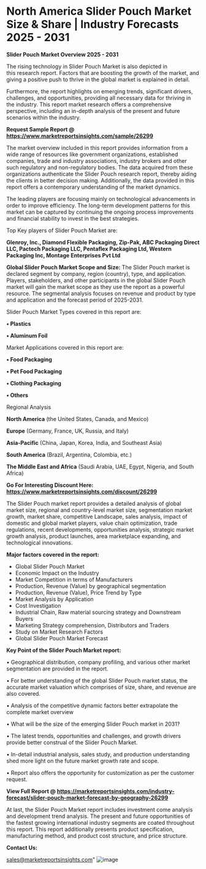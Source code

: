  # North America Slider Pouch Market Size & Share | Industry Forecasts 2025 - 2031

<Strong> Slider Pouch Market Overview 2025 - 2031</strong>

The rising technology in Slider Pouch Market is also depicted in this research report. Factors that are boosting the growth of the market, and giving a positive push to thrive in the global market is explained in detail.

Furthermore, the report highlights on emerging trends, significant drivers, challenges, and opportunities, providing all necessary data for thriving in the industry. This report market research offers a comprehensive perspective, including an in-depth analysis of the present and future scenarios within the industry.

<strong>Request Sample Report @ <a href=https://www.marketreportsinsights.com/sample/26299>https://www.marketreportsinsights.com/sample/26299</a></strong>

The market overview included in this report provides information from a wide range of resources like government organizations, established companies, trade and industry associations, industry brokers and other such regulatory and non-regulatory bodies. The data acquired from these organizations authenticate the Slider Pouch research report, thereby aiding the clients in better decision making. Additionally, the data provided in this report offers a contemporary understanding of the market dynamics.

The leading players are focusing mainly on technological advancements in order to improve efficiency. The long-term development patterns for this market can be captured by continuing the ongoing process improvements and financial stability to invest in the best strategies.

Top Key players of Slider Pouch Market are:

<strong>Glenroy, Inc., Diamond Flexible Packaging, Zip-Pak, ABC Packaging Direct LLC, Pactech Packaging LLC, Pentaflex Packaging Ltd, Western Packaging Inc, Montage Enterprises Pvt Ltd</strong>

<strong><b>Global Slider Pouch Market Scope and Size:</b></strong>
The Slider Pouch market is declared segment by company, region (country), type, and application. Players, stakeholders, and other participants in the global Slider Pouch market will gain the market scope as they use the report as a powerful resource. The segmental analysis focuses on revenue and product by type and application and the forecast period of 2025-2031.

Slider Pouch Market Types covered in this report are:

<strong>• Plastics

• Aluminum Foil</strong>

Market Applications covered in this report are:

<strong>• Food Packaging

• Pet Food Packaging

• Clothing Packaging

• Others</strong> 

Regional Analysis

<strong>North America</strong> (the United States, Canada, and Mexico)

<strong>Europe</strong> (Germany, France, UK, Russia, and Italy)

<strong>Asia-Pacific</strong> (China, Japan, Korea, India, and Southeast Asia)

<strong>South America</strong> (Brazil, Argentina, Colombia, etc.)

<strong>The Middle East and Africa</strong> (Saudi Arabia, UAE, Egypt, Nigeria, and South Africa)

<strong>Go For Interesting Discount Here: <a href=https://www.marketreportsinsights.com/discount/26299>https://www.marketreportsinsights.com/discount/26299</a></strong>

The Slider Pouch market report provides a detailed analysis of global market size, regional and country-level market size, segmentation market growth, market share, competitive Landscape, sales analysis, impact of domestic and global market players, value chain optimization, trade regulations, recent developments, opportunities analysis, strategic market growth analysis, product launches, area marketplace expanding, and technological innovations.

<strong><b>Major factors covered in the report:</b></strong>
<ul>
  <li>Global Slider Pouch Market </li>
  <li>Economic Impact on the Industry</li>
  <li>Market Competition in terms of Manufacturers</li>
  <li>Production, Revenue (Value) by geographical segmentation</li>
  <li>Production, Revenue (Value), Price Trend by Type</li>
  <li>Market Analysis by Application</li>
  <li>Cost Investigation</li>
  <li>Industrial Chain, Raw material sourcing strategy and Downstream Buyers</li>
  <li>Marketing Strategy comprehension, Distributors and Traders</li>
  <li>Study on Market Research Factors</li>
  <li>Global Slider Pouch Market Forecast</li>
</ul>

<strong><b>Key Point of the Slider Pouch Market report:</b></strong>

• Geographical distribution, company profiling, and various other market segmentation are provided in the report.

• For better understanding of the global Slider Pouch market status, the accurate market valuation which comprises of size, share, and revenue are also covered.

• Analysis of the competitive dynamic factors better extrapolate the complete market overview

• What will be the size of the emerging Slider Pouch market in 2031?

• The latest trends, opportunities and challenges, and growth drivers provide better construal of the Slider Pouch Market.

• In-detail industrial analysis, sales study, and production understanding shed more light on the future market growth rate and scope.

• Report also offers the opportunity for customization as per the customer request.

<strong><b>View Full Report @ <a href=https://marketreportsinsights.com/industry-forecast/slider-pouch-market-forecast-by-geography-26299>https://marketreportsinsights.com/industry-forecast/slider-pouch-market-forecast-by-geography-26299</a></b></strong>


At last, the Slider Pouch Market report includes investment come analysis and development trend analysis. The present and future opportunities of the fastest growing international industry segments are coated throughout this report. This report additionally presents product specification, manufacturing method, and product cost structure, and price structure.

<strong>Contact Us:</strong>

sales@marketreportsinsights.com"
![image](https://github.com/user-attachments/assets/4dc0990d-a50d-492c-bb0c-e60673c51420)

